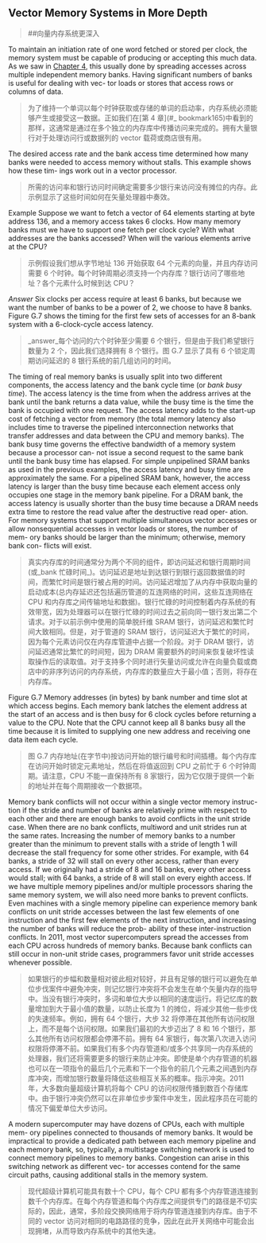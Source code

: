 ## Vector Memory Systems in More Depth

> ##向量内存系统更深入

To maintain an initiation rate of one word fetched or stored per clock, the memory system must be capable of producing or accepting this much data. As we saw in [Chapter 4](#_bookmark165), this usually done by spreading accesses across multiple independent memory banks. Having significant numbers of banks is useful for dealing with vec- tor loads or stores that access rows or columns of data.

> 为了维持一个单词以每个时钟获取或存储的单词的启动率，内存系统必须能够产生或接受这一数据。正如我们在[第 4 章](#_ bookmark165)中看到的那样，这通常是通过在多个独立的内存库中传播访问来完成的。拥有大量银行对于处理访问行或数据列的 vector 载荷或商店很有用。

The desired access rate and the bank access time determined how many banks were needed to access memory without stalls. This example shows how these tim- ings work out in a vector processor.

> 所需的访问率和银行访问时间确定需要多少银行来访问没有摊位的内存。此示例显示了这些时间如何在矢量处理器中奏效。

Example Suppose we want to fetch a vector of 64 elements starting at byte address 136, and a memory access takes 6 clocks. How many memory banks must we have to support one fetch per clock cycle? With what addresses are the banks accessed? When will the various elements arrive at the CPU?

> 示例假设我们想从字节地址 136 开始获取 64 个元素的向量，并且内存访问需要 6 个时钟。每个时钟周期必须支持一个内存库？银行访问了哪些地址？各个元素什么时候到达 CPU？

_Answer_ Six clocks per access require at least 6 banks, but because we want the number of banks to be a power of 2, we choose to have 8 banks. Figure G.7 shows the timing for the first few sets of accesses for an 8-bank system with a 6-clock-cycle access latency.

> _answer_每个访问的六个时钟至少需要 6 个银行，但是由于我们希望银行数量为 2 个，因此我们选择拥有 8 个银行。图 G.7 显示了具有 6 个锁定周期访问延迟的 8 银行系统的前几组访问的时间。

The timing of real memory banks is usually split into two different components, the access latency and the bank cycle time (or _bank busy time_). The access latency is the time from when the address arrives at the bank until the bank returns a data value, while the busy time is the time the bank is occupied with one request. The access latency adds to the start-up cost of fetching a vector from memory (the total memory latency also includes time to traverse the pipelined interconnection networks that transfer addresses and data between the CPU and memory banks). The bank busy time governs the effective bandwidth of a memory system because a processor can- not issue a second request to the same bank until the bank busy time has elapsed. For simple unpipelined SRAM banks as used in the previous examples, the access latency and busy time are approximately the same. For a pipelined SRAM bank, however, the access latency is larger than the busy time because each element access only occupies one stage in the memory bank pipeline. For a DRAM bank, the access latency is usually shorter than the busy time because a DRAM needs extra time to restore the read value after the destructive read oper- ation. For memory systems that support multiple simultaneous vector accesses or allow nonsequential accesses in vector loads or stores, the number of mem- ory banks should be larger than the minimum; otherwise, memory bank con- flicts will exist.

> 真实内存库的时间通常分为两个不同的组件，即访问延迟和银行周期时间(或_bank 忙碌时间_)。访问延迟是地址到达银行到银行返回数据值的时间，而繁忙时间是银行被占用的时间。访问延迟增加了从内存中获取向量的启动成本(总内存延迟还包括遍历管道的互连网络的时间，这些互连网络在 CPU 和内存库之间传输地址和数据)。银行忙碌的时间控制着内存系统的有效带宽，因为处理器可以在银行忙碌的时间过去之前向同一银行发出第二个请求。对于以前示例中使用的简单脱纤维 SRAM 银行，访问延迟和繁忙时间大致相同。但是，对于管道的 SRAM 银行，访问延迟大于繁忙的时间，因为每个元素访问仅在内存库管道中占据一个阶段。对于 DRAM 银行，访问延迟通常比繁忙的时间短，因为 DRAM 需要额外的时间来恢复破坏性读取操作后的读取值。对于支持多个同时进行矢量访问或允许在向量负载或商店中的非序列访问的内存系统，内存库的数量应大于最小值；否则，将存在内存库。

Figure G.7 Memory addresses (in bytes) by bank number and time slot at which access begins. Each memory bank latches the element address at the start of an access and is then busy for 6 clock cycles before returning a value to the CPU. Note that the CPU cannot keep all 8 banks busy all the time because it is limited to supplying one new address and receiving one data item each cycle.

> 图 G.7 内存地址(在字节中)按访问开始的银行编号和时间插槽。每个内存库在访问开始时锁定元素地址，然后在将值返回到 CPU 之前忙于 6 个时钟周期。请注意，CPU 不能一直保持所有 8 家银行，因为它仅限于提供一个新的地址并在每个周期接收一个数据项。

Memory bank conflicts will not occur within a single vector memory instruc- tion if the stride and number of banks are relatively prime with respect to each other and there are enough banks to avoid conflicts in the unit stride case. When there are no bank conflicts, multiword and unit strides run at the same rates. Increasing the number of memory banks to a number greater than the minimum to prevent stalls with a stride of length 1 will decrease the stall frequency for some other strides. For example, with 64 banks, a stride of 32 will stall on every other access, rather than every access. If we originally had a stride of 8 and 16 banks, every other access would stall; with 64 banks, a stride of 8 will stall on every eighth access. If we have multiple memory pipelines and/or multiple processors sharing the same memory system, we will also need more banks to prevent conflicts. Even machines with a single memory pipeline can experience memory bank conflicts on unit stride accesses between the last few elements of one instruction and the first few elements of the next instruction, and increasing the number of banks will reduce the prob- ability of these inter-instruction conflicts. In 2011, most vector supercomputers spread the accesses from each CPU across hundreds of memory banks. Because bank conflicts can still occur in non-unit stride cases, programmers favor unit stride accesses whenever possible.

> 如果银行的步幅和数量相对彼此相对较好，并且有足够的银行可以避免在单位步伐案件中避免冲突，则记忆银行冲突将不会发生在单个矢量内存的指导中。当没有银行冲突时，多词和单位大步以相同的速度运行。将记忆库的数量增加到大于最小值的数量，以防止长度为 1 的摊位，将减少其他一些步伐的失速频率。例如，拥有 64 个银行，大步 32 将停滞在其他所有访问权限上，而不是每个访问权限。如果我们最初的大步迈出了 8 和 16 个银行，那么其他所有访问权限都会停滞不前。拥有 64 家银行，每次第八次进入访问权限将停滞不前。如果我们有多个内存管道和/或多个共享同一内存系统的处理器，我们还将需要更多的银行来防止冲突。即使是单个内存管道的机器也可以在一项指令的最后几个元素和下一个指令的前几个元素之间遇到内存库冲突，而增加银行数量将降低这些相互关系的概率。指示冲突。2011 年，大多数向量超级计算机将每个 CPU 的访问权限传播到数百个存储库中。由于银行冲突仍然可以在非单位步步案件中发生，因此程序员在可能的情况下偏爱单位大步访问。

A modern supercomputer may have dozens of CPUs, each with multiple mem- ory pipelines connected to thousands of memory banks. It would be impractical to provide a dedicated path between each memory pipeline and each memory bank, so, typically, a multistage switching network is used to connect memory pipelines to memory banks. Congestion can arise in this switching network as different vec- tor accesses contend for the same circuit paths, causing additional stalls in the memory system.

> 现代超级计算机可能具有数十个 CPU，每个 CPU 都有多个内存管道连接到数千个内存库。在每个内存管道和每个内存库之间提供专门的路径是不切实际的，因此，通常，多阶段交换网络用于将内存管道连接到内存库。由于不同的 vector 访问对相同的电路路径的竞争，因此在此开关网络中可能会出现拥堵，从而导致内存系统中的其他失速。
